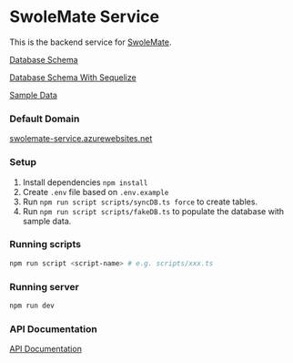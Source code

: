 # SwoleMate Service

This is the backend service for [SwoleMate](https://github.com/calvin-cs262-fall2024-teamI/SwoleMateClient).

[Database Schema](./SwoleMate.sql)

[Database Schema With Sequelize](./src/models/)

[Sample Data](./scripts/sample_data.ts)

### Default Domain

[swolemate-service.azurewebsites.net](swolemate-service.azurewebsites.net)

### Setup

1. Install dependencies `npm install`
2. Create `.env` file based on `.env.example`
3. Run `npm run script scripts/syncDB.ts force` to create tables.
4. Run `npm run script scripts/fakeDB.ts` to populate the database with sample data.

### Running scripts

```bash
npm run script <script-name> # e.g. scripts/xxx.ts
```

### Running server

```bash
npm run dev
```

### API Documentation

[API Documentation](./API.md)
